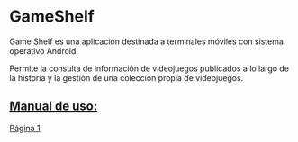 # GameShelf
Game Shelf es una aplicación destinada a terminales móviles
con sistema operativo Android.

Permite la consulta de información de videojuegos
publicados a lo largo de la historia y la gestión de una
colección propia de videojuegos.

## [Manual de uso:](https://github.com/Zafion/GameShelf/blob/main/Manual%20de%20Uso/Manual%20de%20uso.pdf)

[Página 1](https://github.com/Zafion/GameShelf/blob/main/Manual%20de%20Uso/1.jpg)


